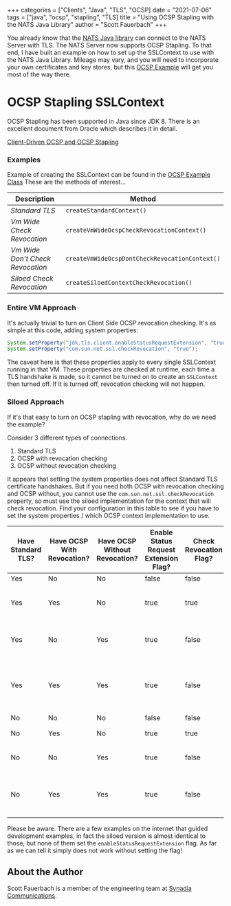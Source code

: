 +++
categories = ["Clients", "Java", "TLS", "OCSP]
date = "2021-07-06"
tags = ["java", "ocsp", "stapling", "TLS]
title = "Using OCSP Stapling with the NATS Java Library"
author = "Scott Fauerbach"
+++

You already know that the <a href="https://github.com/nats-io/java-nats">NATS Java library</a> can connect to the NATS Server
with TLS. The NATS Server now supports OCSP Stapling. To that end, I have built an example on how to set up the SSLContext
to use with the NATS Java Library. Mileage may vary, and you will need to incorporate your own certificates and key stores,
but this [OCSP Example](https://github.com/nats-io/java-nats-examples/tree/main/ocsp) will get you most of the way there.

# OCSP Stapling SSLContext

OCSP Stapling has been supported in Java since JDK 8. There is an excellent document from Oracle which describes it in detail.

[Client-Driven OCSP and OCSP Stapling](https://docs.oracle.com/javase/8/docs/technotes/guides/security/jsse/ocsp.html)

### Examples

Example of creating the SSLContext can be found in the [OCSP Example Class](src/main/java/io/nats/ocsp/OcspExample.java)
These are the methods of interest...

| Description | Method |
| --- | --- |
| _Standard TLS_ | `createStandardContext()` |
| _Vm Wide Check Revocation_ | `createVmWideOcspCheckRevocationContext()` |
| _Vm Wide Don't Check Revocation_ | `createVmWideOcspDontCheckRevocationContext()` |
| _Siloed Check Revocation_ | `createSiloedContextCheckRevocation()` |

### Entire VM Approach

It's actually trivial to turn on Client Side OCSP revocation checking. It's as simple at this code, adding system properties:

```java
System.setProperty("jdk.tls.client.enableStatusRequestExtension", "true");
System.setProperty("com.sun.net.ssl.checkRevocation", "true");
```

The caveat here is that these properties apply to every single SSLContext running in that VM.
These properties are checked at runtime, each time a TLS handshake is made, so it cannot be turned on
to create an `SSLContext` then turned off. If it is turned off, revocation checking will not happen.

### Siloed Approach

If it's that easy to turn on OCSP stapling with revocation, why do we need the example?

Consider 3 different types of connections.

1. Standard TLS
2. OCSP with revocation checking
3. OCSP without revocation checking

It appears that setting the system properties does not affect Standard TLS certificate handshakes.
But if you need both OCSP with revocation checking and OCSP without, you cannot use the `com.sun.net.ssl.checkRevocation` property,
so must use the siloed implementation for the context that will check revocation.
Find your configuration in this table to see if you have to set the system properties / which OCSP context implementation to use.

| Have Standard TLS? | Have  OCSP With Revocation? | Have OCSP Without Revocation? | Enable Status Request Extension Flag? | Check Revocation Flag? | Use Context Implementations | 
| --- | --- | --- | --- | --- | --- |
| Yes | No  | No  | false | false | _Standard TLS_ | 
| Yes | Yes | No  | true  | true  | _Standard TLS_ and _Vm Wide Check Revocation_ |
| Yes | No  | Yes | true  | false | _Standard TLS_ and _Vm Wide Don't Check Revocation_ |
| Yes | Yes | Yes | true  | false | _Standard TLS_, _Siloed Check Revocation_ and _Vm Wide Don't Check Revocation_ |
| No  | No  | No  | false | false | None |
| No  | Yes | No  | true  | true  | _Vm Wide Check Revocation_ |
| No  | No  | Yes | true  | false | _Vm Wide Don't Check Revocation_ |
| No  | Yes | Yes | true  | false | _Siloed Check Revocation_ and _Vm Wide Don't Check Revocation_ |

Please be aware. There are a few examples on the internet that guided development examples, in fact the siloed version is almost identical to those,
but none of them set the `enableStatusRequestExtension` flag. As far as we can tell it simply does not work without setting the flag!

## About the Author

Scott Fauerbach is a member of the engineering team at [Synadia Communications](https://synadia.com).

